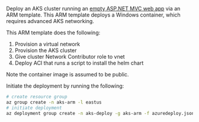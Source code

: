 Deploy an AKS cluster running an [empty ASP.NET MVC web app](https://github.com/micya/webapp) via an ARM template. This ARM template deploys a Windows container, which requires advanced AKS networking.

This ARM template does the following:

1. Provision a virtual network
2. Provision the AKS cluster
3. Give cluster Network Contributor role to vnet
4. Deploy ACI that runs a script to install the helm chart

Note the container image is assumed to be public.

Initiate the deployment by running the following:

```bash
# create resource group
az group create -n aks-arm -l eastus
# initiate deployment
az deployment group create -n aks-deploy -g aks-arm -f azuredeploy.json
```